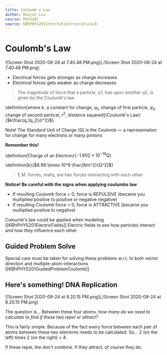 ```yaml
---
title: Coloumb's Law
author: Houjun Liu
course: PHYS201
source: KBhPHYS201IntroToElectrostaticsLN
---
```


# Coulomb's Law

![Screen Shot 2020-08-24 at 7.40.48 PM.png](./Screen Shot 2020-08-24 at 7.40.48 PM.png)

* Electrical forces gets stronger as charge increases
* Electrical forces gets weaker as charge decreases

> The magnitude of force that a particle, $q1$, has upon another $q2$, is given by the Coulumb's law

\definition[where $k$, a constant for change, $q_1$, change of first particle, $q_2$, change of second partical, $r^2$, distance squared]{Coulumb's Law}{$k\frac{q_1q_2}{r^2}$}

Note! The Standard Unit of Charge (Q) is the Coulomb — a representation for change for many electrons or many protons

**Remember this!**

\definition{Charge of an Electron}{$-1.602 \times 10^{-19} Q$}

\definition{k}{$8.99 \times 10^9 \frac{Nm^2}{Q^2}$}

> E.M. forces, really, are two forces interacting with each other

**Notice! Be careful with the signs when applying coulumbs law**

* If resulting Coulomb force > 0, force is REPULSIVE (became you multiplied positive to positive or negative negative)
* If resulting Coulomb force < 0, force is ATTRACTIVE (became you multiplied positive to negative)

Coloumb's law could be applied when modeling [[KBhPHYS201ElectricFields]] Electric fields to see how particles interact and how they influence each other.

## Guided Problem Solve

Special care must be taken for solving these problems w.r.t. to both vector direction and multiple-atom-interactions [[KBhPHYS201GuidedProblemCoulomb]]


## Here's something! DNA Replication

![Screen Shot 2020-08-24 at 8.20.15 PM.png](./Screen Shot 2020-08-24 at 8.20.15 PM.png)

The question is… Between these four atoms, _how many do we need to calculate to find if these two repel or attract?_

This is fairly simple. Because of the fact every force between each pair of atoms between these two elements needs to be calculated. So… 2 (on the left) times 2 (on the right) = 4.

If these repel, the don't combine. If they attract, of course they do.